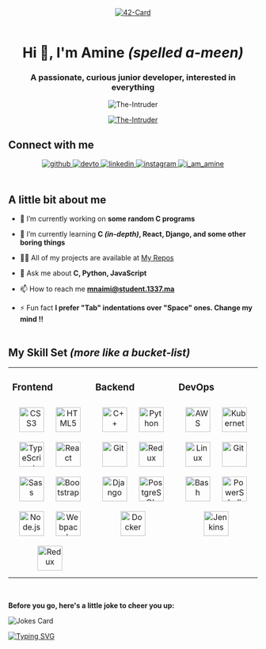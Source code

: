 <!-- Umm, I don't think you should be here, but suit yourself anyways -->

<div align="center">
  <a href="https://github.com/JaeSeoKim/badge42" target="_blank">
    <img src="https://badge42.herokuapp.com/api/stats/mnaimi?cursus=42cursus" alt=42-Card />
  </a>
  <!--
  <a href="https://github.com/JaeSeoKim/badge42" target="_blank">
    <img src="https://badge42.herokuapp.com/api/stats/mnaimi?cursus=C%20Piscine" alt=42-Card />
  </a>
  -->
</div>
<br/>

<h1 align="center">Hi 👋, I'm Amine <i>(spelled a-meen)</i></h1>
<h3 align="center">A passionate, curious junior developer, interested in everything</h3>
<p align="center"> <img src="https://komarev.com/ghpvc/?username=The-Intruder&label=Profile%20views&color=0e75b6&style=flat" alt="The-Intruder" /> </p>

<p align="center"> <a href="https://github.com/ryo-ma/github-profile-trophy"><img src="https://github-profile-trophy.vercel.app/?username=The-Intruder&theme=onedark" alt="The-Intruder" /></a> </p>

## Connect with me  
<div align="center">
<a href="https://github.com/The-Intruder" target="_blank">
  <img src=https://img.shields.io/badge/github-%2324292e.svg?&style=for-the-badge&logo=github&logoColor=white alt=github style="margin-bottom: 5px;" />
</a>
<a href="https://dev.to/https://dev.to/amin_n" target="_blank">
  <img src=https://img.shields.io/badge/dev.to-%2308090A.svg?&style=for-the-badge&logo=dev.to&logoColor=white alt=devto style="margin-bottom: 5px;" />
</a>
<a href="#" target="_blank">
  <img src=https://img.shields.io/badge/linkedin-%231E77B5.svg?&style=for-the-badge&logo=linkedin&logoColor=white alt=linkedin style="margin-bottom: 5px;" />
</a>
<a href="https://instagram.com/amins_little_world" target="_blank">
  <img src=https://img.shields.io/badge/instagram-%23000000.svg?&style=for-the-badge&logo=instagram&logoColor=white alt=instagram style="margin-bottom: 5px;" />
</a>  
<a href="https://twitter.com/i_am_amine" target="blank">
  <img src="https://img.shields.io/twitter/follow/i_am_amine?logo=twitter&style=for-the-badge" alt="i_am_amine" />
</a>
  
</div>
<br/> 


## A little bit about me
- 🔭 I’m currently working on **some random C programs**

- 🌱 I’m currently learning **C *(in-depth)*, React, Django, and some other boring things**

- 👨‍💻 All of my projects are available at [My Repos](https://github.com/The-Intruder?tab=repositories)

- 💬 Ask me about **C, Python, JavaScript**

- 📫 How to reach me **mnaimi@student.1337.ma**

- ⚡ Fun fact **I prefer "Tab" indentations over "Space" ones. Change my mind !!**
<br></br>

## My Skill Set *(more like a bucket-list)*
<table><tr><td valign="top" width="33%">

### Frontend  
<div align="center">  
<img style="margin: 10px" src="https://profilinator.rishav.dev/skills-assets/css3-original-wordmark.svg" alt="CSS3" height="50" />  
<img style="margin: 10px" src="https://profilinator.rishav.dev/skills-assets/html5-original-wordmark.svg" alt="HTML5" height="50" />  
<img style="margin: 10px" src="https://profilinator.rishav.dev/skills-assets/typescript-original.svg" alt="TypeScript" height="50" />  
<img style="margin: 10px" src="https://profilinator.rishav.dev/skills-assets/react-original-wordmark.svg" alt="React" height="50" />  
<img style="margin: 10px" src="https://profilinator.rishav.dev/skills-assets/sass-original.svg" alt="Sass" height="50" />  
<img style="margin: 10px" src="https://profilinator.rishav.dev/skills-assets/bootstrap-plain.svg" alt="Bootstrap" height="50" />  
<img style="margin: 10px" src="https://profilinator.rishav.dev/skills-assets/nodejs-original-wordmark.svg" alt="Node.js" height="50" />  
<img style="margin: 10px" src="https://profilinator.rishav.dev/skills-assets/webpack-original.svg" alt="Webpack" height="50" />  
<img style="margin: 10px" src="https://profilinator.rishav.dev/skills-assets/redux-original.svg" alt="Redux" height="50" />  
</div>

</td><td valign="top" width="33%">



### Backend  
<div align="center">  
<img style="margin: 10px" src="https://profilinator.rishav.dev/skills-assets/cplusplus-original.svg" alt="C++" height="50" />  
<img style="margin: 10px" src="https://profilinator.rishav.dev/skills-assets/python-original.svg" alt="Python" height="50" />  
<img style="margin: 10px" src="https://profilinator.rishav.dev/skills-assets/git-scm-icon.svg" alt="Git" height="50" />  
<img style="margin: 10px" src="https://profilinator.rishav.dev/skills-assets/redux-original.svg" alt="Redux" height="50" />  
<img style="margin: 10px" src="https://profilinator.rishav.dev/skills-assets/django-original.svg" alt="Django" height="50" />  
<img style="margin: 10px" src="https://profilinator.rishav.dev/skills-assets/postgresql-original-wordmark.svg" alt="PostgreSQL" height="50" />  
<img style="margin: 10px" src="https://profilinator.rishav.dev/skills-assets/docker-original-wordmark.svg" alt="Docker" height="50" />  
</div>

</td><td valign="top" width="33%">

### DevOps  
<div align="center">  
<img style="margin: 10px" src="https://profilinator.rishav.dev/skills-assets/amazonwebservices-original-wordmark.svg" alt="AWS" height="50" />  
<img style="margin: 10px" src="https://profilinator.rishav.dev/skills-assets/kubernetes-icon.svg" alt="Kubernetes" height="50" />  
<img style="margin: 10px" src="https://profilinator.rishav.dev/skills-assets/linux-original.svg" alt="Linux" height="50" />  
<img style="margin: 10px" src="https://profilinator.rishav.dev/skills-assets/git-scm-icon.svg" alt="Git" height="50" />  
<img style="margin: 10px" src="https://profilinator.rishav.dev/skills-assets/gnu_bash-icon.svg" alt="Bash" height="50" />  
<img style="margin: 10px" src="https://profilinator.rishav.dev/skills-assets/powershell.png" alt="PowerShell" height="50" />  
<img style="margin: 10px" src="https://profilinator.rishav.dev/skills-assets/jenkins-icon.svg" alt="Jenkins" height="50" />  
</div>

</td></tr></table>  

<br/>  

**Before you go, here's a little joke to cheer you up:**

![Jokes Card](https://readme-jokes.vercel.app/api?theme=random)

<!--## And finally-->
[![Typing SVG](https://readme-typing-svg.herokuapp.com?color=%2323F715&vCenter=true&lines=Thanks+for+visiting+my+account.;If+you+need+anything;Please+do+not+hesitate+to+contact+me.;Have+a+wonderful+day)](https://git.io/typing-svg)
